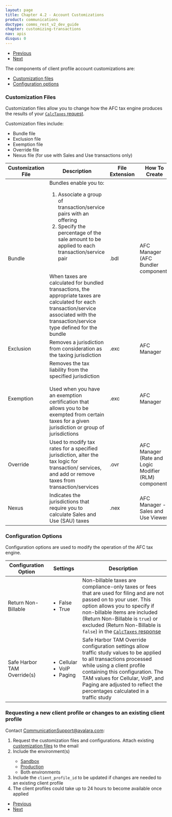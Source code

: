 ```yaml
---
layout: page
title: Chapter 4.2 - Account Customizations
product: communications
doctype: comms_rest_v2_dev_guide
chapter: customizing-transactions
nav: apis
disqus: 0
---
```


<ul class="pager">
  <li class="previous"><a href="/communications/dev-guide_rest_v2/customizing-transactions/client-profiles/"><i class="glyphicon glyphicon-chevron-left"></i>Previous</a></li>
  <li class="next"><a href="/communications/dev-guide_rest_v2/customizing-transactions/transaction-use-cases/">Next<i class="glyphicon glyphicon-chevron-right"></i></a></li>
</ul>

The components of client profile account customizations are:
<ul class="dev-guide-list">
  <li><a class="dev-guide-link" href="#cust_files">Customization files</a></li>
  <li><a class="dev-guide-link" href="#config_opt">Configuration options</a></li>
</ul>

<h3 id="cust_files">Customization Files</h3>
Customization files allow you to change how the AFC tax engine produces the results of your <a class="dev-guide-link" href="/communications/dev-guide_rest_v2/reference/calc-taxes-request/"><code>CalcTaxes</code> request</a>.  

Customization files include:
<ul class="dev-guide-list">
  <li>Bundle file</li>
  <li>Exclusion file</li>
  <li>Exemption file</li>
  <li>Override file</li>
  <li>Nexus file (for use with Sales and Use transactions only)</li>
</ul>

<div class="mobile-table">
  <table class="styled-table">
    <thead>
      <tr>
        <th>Customization File</th>
        <th>Description</th>
        <th>File Extension</th>
        <th>How To Create</th>
      </tr>
    </thead>
    <tbody>
      <tr>
        <td>Bundle</td>
        <td>Bundles enable you to:
        <ol class="dev-guide-list">
          <li>Associate a group of transaction/service pairs with an offering</li>
          <li>Specify the percentage of the sale amount to be applied to each transaction/service pair</li>
        </ol>
        <br/>
        When taxes are calculated for bundled transactions, the appropriate taxes are calculated for each transaction/service associated with the transaction/service type defined for the bundle</td>
        <td>.bdl</td>
        <td>AFC Manager (AFC Bundler component)</td>
      </tr>
      <tr>
        <td>Exclusion</td>
        <td>Removes a jurisdiction from consideration as the taxing jurisdiction</td>
        <td>.exc</td>
        <td>AFC Manager</td>
      </tr>
      <tr>
        <td>Exemption</td>
        <td>Removes the tax liability from the specified jurisdiction
        <br/><br/>
        Used when you have an exemption certification that allows you to be exempted from certain taxes for a given jurisdiction or group of jurisdictions
        </td>
        <td>.exc</td>
        <td>AFC Manager</td>
      </tr>
      <tr>
        <td>Override</td>
        <td>Used to modify tax rates for a specified jurisdiction, alter the tax logic for transaction/ services, and add or remove taxes from transaction/services</td>
        <td>.ovr</td>
        <td>AFC Manager (Rate and Logic Modifier (RLM) component)</td>
      </tr>
      <tr>
        <td>Nexus</td>
        <td>Indicates the jurisdictions that require you to calculate Sales and Use (SAU) taxes</td>
        <td>.nex</td>
        <td>AFC Manager - Sales and Use Viewer</td>
      </tr>
    </tbody>
  </table>
</div>

<h3 id="config_opt">Configuration Options</h3>
Configuration options are used to modify the operation of the AFC tax engine.
<div class="mobile-table">
  <table class="styled-table">
    <thead>
      <tr>
        <th>Configuration Option</th>
        <th>Settings</th>
        <th>Description</th>
      </tr>
    </thead>
    <tbody>
      <tr>
        <td>Return Non-Billable</td>
        <td><ul class="dev-guide-list">
              <li>False</li>
              <li>True</li>
            </ul>
        </td>
        <td>Non-billable taxes are compliance-only taxes or fees that are used for filing and are not passed on to your user.  This option allows you to specify if non-billable items are included (Return Non-Billable is <code>true</code>) or excluded (Return Non-Billable is <code>false</code>) in the <a class="dev-guide-link" href="/communications/dev-guide_rest_v2/reference/calc-taxes-response/"><code>CalcTaxes</code> response</a></td>
      </tr>
      <tr>
        <td>Safe Harbor TAM Override(s)</td>
        <td><ul class="dev-guide-list">
              <li>Cellular</li>
              <li>VoIP</li>
              <li>Paging</li>
            </ul>
        </td>
        <td>Safe Harbor TAM Override configuration settings allow traffic study values to be applied to all transactions processed while using a client profile containing this configuration.  The TAM values for Cellular, VoIP, and Paging are adjusted to reflect the percentages calculated in a traffic study</td>
      </tr>
    </tbody>
  </table>
</div>


<h3 id="request">Requesting a new client profile or changes to an existing client profile</h3>
Contact <a class="dev-guide-link" href="mailto:CommunicationSupport@avalara.com">CommunicationSupport@avalara.com</a>:
<ol class="dev-guide-list">
  <li>Request the customization files and configurations.  Attach existing <a class="dev-guide-link" href="/communications/dev-guide_rest_v2/customizing-transactions/account-customizations/">customization files</a> to the email</li>
  <li>Include the environment(s)</li>
  <ul class="dev-guide-list">
    <li><a class="dev-guide-link" href="https://communicationsua.avalara.net">Sandbox</a></li>
    <li><a class="dev-guide-link" href="https://communications.avalara.net">Production</a></li>
    <li>Both environments</li>
  </ul>
  <li>Include the <code>client_profile_id</code> to be updated if changes are needed to an existing client profile</li>
  <li>The client profiles could take up to 24 hours to become available once applied</li>
</ol>


<ul class="pager">
  <li class="previous"><a href="/communications/dev-guide_rest_v2/customizing-transactions/client-profiles/"><i class="glyphicon glyphicon-chevron-left"></i>Previous</a></li>
  <li class="next"><a href="/communications/dev-guide_rest_v2/customizing-transactions/transaction-use-cases/">Next<i class="glyphicon glyphicon-chevron-right"></i></a></li>
</ul>